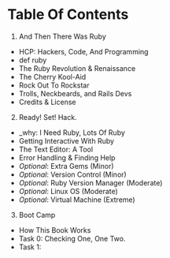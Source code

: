 # Table Of Contents

1. And Then There Was Ruby
  * HCP: Hackers, Code, And Programming
  * def ruby
  * The Ruby Revolution & Renaissance
  * The Cherry Kool-Aid
  * Rock Out To Rockstar
  * Trolls, Neckbeards, and Rails Devs
  * Credits & License
2. Ready! Set! Hack.
  * _why: I Need Ruby, Lots Of Ruby
  * Getting Interactive With Ruby
  * The Text Editor: A Tool
  * Error Handling & Finding Help
  * _Optional_: Extra Gems (Minor)
  * _Optional_: Version Control (Minor)
  * _Optional_: Ruby Version Manager (Moderate)
  * _Optional_: Linux OS (Moderate)
  * _Optional_: Virtual Machine (Extreme)
3. Boot Camp
  * How This Book Works
  * Task 0: Checking One, One Two.
  * Task 1: 
